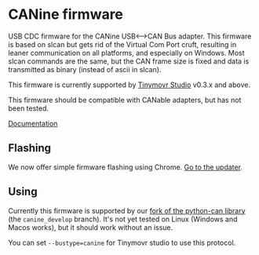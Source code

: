 
# CANine firmware

USB CDC firmware for the CANine USB⟷CAN Bus adapter. This firmware is based on slcan but gets rid of the Virtual Com Port cruft, resulting in leaner communication on all platforms, and especially on Windows. Most slcan commands are the same, but the CAN frame size is fixed and data is transmitted as binary (instead of ascii in slcan).

This firmware is currently supported by [Tinymovr Studio](https://pypi.org/project/tinymovr/) v0.3.x and above.

This firmware should be compatible with CANable adapters, but has not been tested.

[Documentation](https://canine.readthedocs.io/en/latest/)

## Flashing

We now offer simple firmware flashing using Chrome. [Go to the updater](https://tinymovr.github.io/CANine/).
    

## Using

Currently this firmware is supported by our [fork of the python-can library](https://github.com/tinymovr/python-can) (the `canine_develop` branch). It's not yet tested on Linux (Windows and Macos works), but it should work without an issue. 

You can set `--bustype=canine` for Tinymovr studio to use this protocol.

